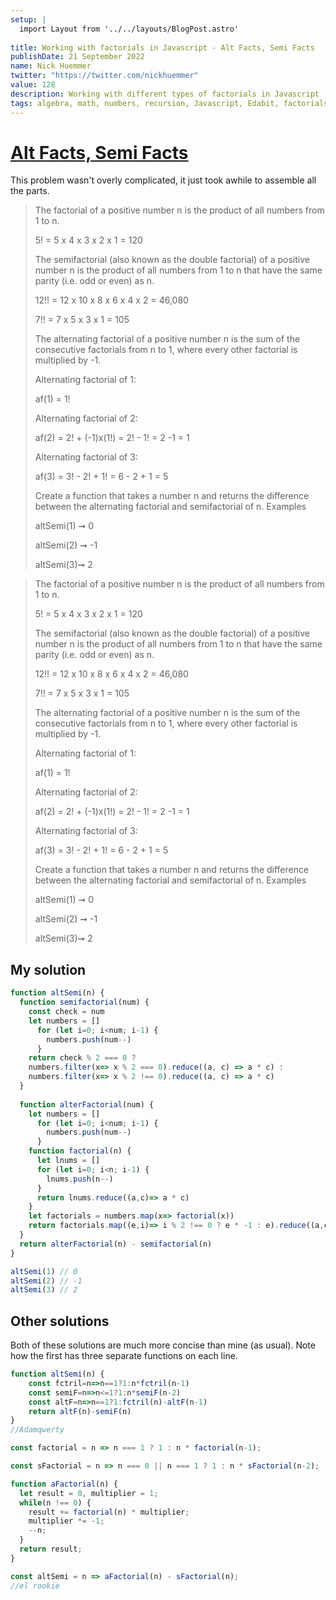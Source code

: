 ```yaml
---
setup: |
  import Layout from '../../layouts/BlogPost.astro'
  
title: Working with factorials in Javascript - Alt Facts, Semi Facts
publishDate: 21 September 2022
name: Nick Huemmer
twitter: "https://twitter.com/nickhuemmer"
value: 128
description: Working with different types of factorials in Javascript
tags: algebra, math, numbers, recursion, Javascript, Edabit, factorials
---
```


# [Alt Facts, Semi Facts](https://edabit.com/challenge/MBsY28LQth2d2G6ci)

This problem wasn't overly complicated, it just took awhile to assemble all the parts.

> The factorial of a positive number n is the product of all numbers
> from 1 to n.
> 
> 5! = 5 x 4 x 3 x 2 x 1 = 120
> 
> The semifactorial (also known as the double factorial) of a positive
> number n is the product of all numbers from 1 to n that have the same
> parity (i.e. odd or even) as n.
> 
> 12!! = 12 x 10 x 8 x 6 x 4 x 2 = 46,080
> 
> 7!! = 7 x 5 x 3 x 1 = 105
> 
> The alternating factorial of a positive number n is the sum of the
> consecutive factorials from n to 1, where every other factorial is
> multiplied by -1.
> 
> Alternating factorial of 1:
> 
> af(1) = 1!
> 
> Alternating factorial of 2:
> 
> af(2) = 2! + (-1)x(1!) = 2! - 1! = 2 -1 = 1
> 
> Alternating factorial of 3:
> 
> af(3) = 3! - 2! + 1! = 6 - 2 + 1 = 5
> 
> Create a function that takes a number n and returns the difference
> between the alternating factorial and semifactorial of n. Examples
> 
> altSemi(1) ➞ 0
> 
> altSemi(2) ➞ -1
> 
> altSemi(3)➞ 2

> The factorial of a positive number n is the product of all numbers
> from 1 to n.
> 
> 5! = 5 x 4 x 3 x 2 x 1 = 120
> 
> The semifactorial (also known as the double factorial) of a positive
> number n is the product of all numbers from 1 to n that have the same
> parity (i.e. odd or even) as n.
> 
> 12!! = 12 x 10 x 8 x 6 x 4 x 2 = 46,080
> 
> 7!! = 7 x 5 x 3 x 1 = 105
> 
> The alternating factorial of a positive number n is the sum of the
> consecutive factorials from n to 1, where every other factorial is
> multiplied by -1.
> 
> Alternating factorial of 1:
> 
> af(1) = 1!
> 
> Alternating factorial of 2:
> 
> af(2) = 2! + (-1)x(1!) = 2! - 1! = 2 -1 = 1
> 
> Alternating factorial of 3:
> 
> af(3) = 3! - 2! + 1! = 6 - 2 + 1 = 5
> 
> Create a function that takes a number n and returns the difference
> between the alternating factorial and semifactorial of n. Examples
> 
> altSemi(1) ➞ 0
> 
> altSemi(2) ➞ -1
> 
> altSemi(3)➞ 2

## My solution
```javascript
function altSemi(n) {
  function semifactorial(num) {
    const check = num  
    let numbers = []
      for (let i=0; i<num; i-1) {
        numbers.push(num--)
      }
    return check % 2 === 0 ? 
    numbers.filter(x=> x % 2 === 0).reduce((a, c) => a * c) :
    numbers.filter(x=> x % 2 !== 0).reduce((a, c) => a * c)
  }
  
  function alterFactorial(num) { 
    let numbers = []
      for (let i=0; i<num; i-1) {
        numbers.push(num--)
      }
    function factorial(n) {
      let lnums = []
      for (let i=0; i<n; i-1) {
        lnums.push(n--)
      }
      return lnums.reduce((a,c)=> a * c)
    }
    let factorials = numbers.map(x=> factorial(x))
    return factorials.map((e,i)=> i % 2 !== 0 ? e * -1 : e).reduce((a,c)=> a + c)
  }
  return alterFactorial(n) - semifactorial(n)
}

altSemi(1) // 0
altSemi(2) // -1
altSemi(3) // 2
```

## Other solutions
Both of these solutions are much more concise than mine (as usual).  Note how the first has three separate functions on each line.


```javascript
function altSemi(n) {
	const fctril=n=>n==1?1:n*fctril(n-1)
	const semiF=n=>n<=1?1:n*semiF(n-2)
	const altF=n=>n==1?1:fctril(n)-altF(n-1)
	return altF(n)-semiF(n)
}
//Adamqwerty
```

```javascript
const factorial = n => n === 1 ? 1 : n * factorial(n-1);

const sFactorial = n => n === 0 || n === 1 ? 1 : n * sFactorial(n-2);

function aFactorial(n) {
  let result = 0, multiplier = 1;
  while(n !== 0) {
    result += factorial(n) * multiplier;  
    multiplier *= -1;
    --n;
  }
  return result;
}

const altSemi = n => aFactorial(n) - sFactorial(n);
//el rookie
```
